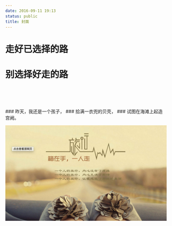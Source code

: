 ```yaml
---
date: 2016-09-11 19:13
status: public
title: 封面
---
```


# 走好已选择的路 
# 别选择好走的路
<br />
<br />
<br />
<br />
### 昨天，我还是一个孩子，
### 拾满一衣兜的贝壳，
### 试图在海滩上起造宫阙。



![](_image/README/00-59-55.jpg)
